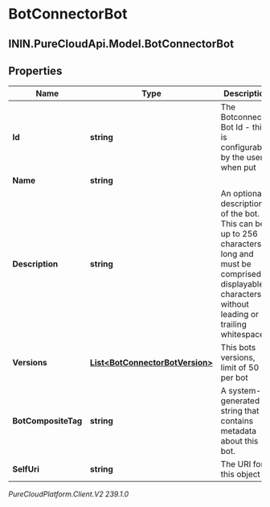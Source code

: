 # BotConnectorBot

## ININ.PureCloudApi.Model.BotConnectorBot

## Properties

|Name | Type | Description | Notes|
|------------ | ------------- | ------------- | -------------|
| **Id** | **string** | The Botconnector Bot Id - this is configurable by the user when put | |
| **Name** | **string** |  | [optional] |
| **Description** | **string** | An optional description of the bot.  This can be up to 256 characters long and must be comprised of displayable characters without leading or trailing whitespace | [optional] |
| **Versions** | [**List&lt;BotConnectorBotVersion&gt;**](BotConnectorBotVersion) | This bots versions, limit of 50 per bot | |
| **BotCompositeTag** | **string** | A system-generated string that contains metadata about this bot. | [optional] |
| **SelfUri** | **string** | The URI for this object | [optional] |



_PureCloudPlatform.Client.V2 239.1.0_
